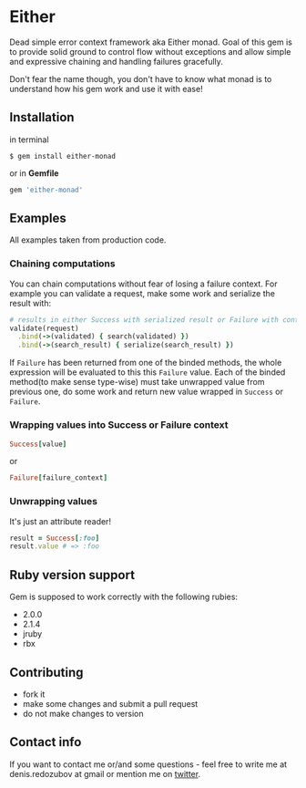 Either
======

Dead simple error context framework aka Either monad. Goal of this gem is to
provide solid ground to control flow without exceptions and allow simple and
expressive chaining and handling failures gracefully.

Don't fear the name though, you don't have to know what monad is to understand
how his gem work and use it with ease!

Installation
------------

in terminal

``` terminal
$ gem install either-monad
```

or in **Gemfile**

``` ruby
gem 'either-monad'
```


Examples
--------

All examples taken from production code.

### Chaining computations

You can chain computations without fear of losing a failure context. For
example you can validate a request, make some work and serialize the result
with:

```ruby
# results in either Success with serialized result or Failure with context.
validate(request)
  .bind(->(validated) { search(validated) })
  .bind(->(search_result) { serialize(search_result) })

```

If `Failure` has been returned from one of the binded methods, the whole
expression will be evaluated to this this `Failure` value.
Each of the binded method(to make sense type-wise) must take unwrapped value
from previous one, do some work and return new value wrapped in `Success`
or `Failure`.

### Wrapping values into Success or Failure context

```ruby
Success[value]
```

or

```ruby
Failure[failure_context]
```

### Unwrapping values

It's just an attribute reader!

```ruby
result = Success[:foo]
result.value # => :foo
```

Ruby version support
--------------------

Gem is supposed to work correctly with the following rubies:

* 2.0.0
* 2.1.4
* jruby
* rbx

Contributing
-------------

* fork it
* make some changes and submit a pull request
* do not make changes to version

Contact info
------------

If you want to contact me or/and some questions - feel free to write me at
denis.redozubov at gmail or mention me on [twitter](http://twitter.com/rufuse).
